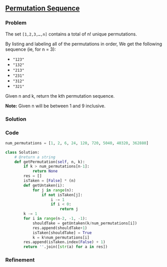 ## [Permutation Sequence](https://leetcode.com/problems/permutation-sequence/)

### Problem

The set `[1,2,3,…,n]` contains a total of n! unique permutations.

By listing and labeling all of the permutations in order,
We get the following sequence (ie, for n = 3):

+ `"123"`
+ `"132"`
+ `"213"`
+ `"231"`
+ `"312"`
+ `"321"`

Given n and k, return the kth permutation sequence.

__Note:__ Given n will be between 1 and 9 inclusive.

### Solution


### Code

``` Python
num_permutations = [1, 2, 6, 24, 120, 720, 5040, 40320, 362880]

class Solution:
    # @return a string
    def getPermutation(self, n, k):
        if k > num_permutations[n-1]:
            return None
        res = []
        isTaken = [False] * (n)
        def getUntaken(i):
            for j in range(n):
                if not isTaken[j]:
                    i -= 1
                    if i < 0:
                        return j
        k -= 1
        for i in range(n-2, -1, -1):
            shouldTake = getUntaken(k/num_permutations[i])
            res.append(shouldTake+1)
            isTaken[shouldTake] = True
            k = k%num_permutations[i]
        res.append(isTaken.index(False) + 1)
        return ''.join([str(a) for a in res])
```

### Refinement
